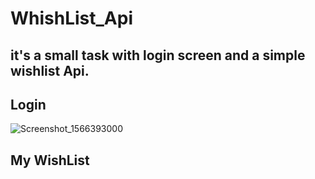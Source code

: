 # WhishList_Api
it's a small task with login screen and a simple wishlist Api.
--------------------------------------
## Login
![Screenshot_1566393000](https://user-images.githubusercontent.com/26172203/63435276-ec134d00-c426-11e9-8a10-0dcf8510491e.png)
## My WishList
